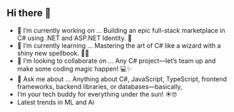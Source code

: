 ## Hi there 👋

- 🔭 I’m currently working on ... Building an epic full-stack marketplace in C# using .NET and ASP.NET Identity. 🚀
- 🌱 I’m currently learning ... Mastering the art of C# like a wizard with a shiny new spellbook. 🧙‍♂️
- 👯 I’m looking to collaborate on ...  Any C# project—let’s team up and make some coding magic happen! 💻✨
- 💬 Ask me about ... Anything about C#, JavaScript, TypeScript, frontend frameworks, backend libraries, or databases—basically,
-  I’m your tech buddy for everything under the sun! ☀️🤓
-  Latest trends in ML and Ai

<!--
**Follyb2810/follyb2810** is a ✨ _special_ ✨ repository because its `README.md` (this file) appears on your GitHub profile.

Here are some ideas to get you started:

- 🔭 I’m currently working on ...
- 🌱 I’m currently learning ...
- 👯 I’m looking to collaborate on ...
- 🤔 I’m looking for help with ...
- 💬 Ask me about ...
- 📫 How to reach me: ...
- 😄 Pronouns: ...
- ⚡ Fun fact: ...
-->
